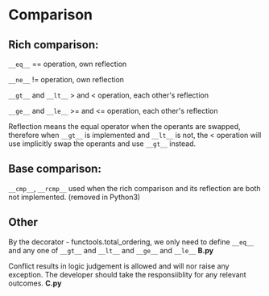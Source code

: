 # Comparison

## Rich comparison:
```__eq__```                                   == operation, own reflection

```__ne__```                                   != operation, own reflection

```__gt__``` and ```__lt__```                  > and < operation, each other's reflection

```__ge__``` and ```__le__```                >= and <= operation, each other's reflection

Reflection means the equal operator when the operants are swapped, therefore when ```__gt__``` is implemented and ```__lt__``` is not, the < operation will use implicitly swap the operants and use ```__gt__``` instead.

## Base comparison: 
```__cmp__```, ```__rcmp__``` used when the rich comparison and its reflection are both not implemented. (removed in Python3)

## Other
By the decorator - functools.total_ordering, we only need to define ```__eq__``` and any one of ```__gt__``` and ```__lt__``` and ```__ge__``` and ```__le__``` __B.py__

Conflict results in logic judgement is allowed and will nor raise any exception. The developer should take the responsiiblity for any relevant outcomes. __C.py__
